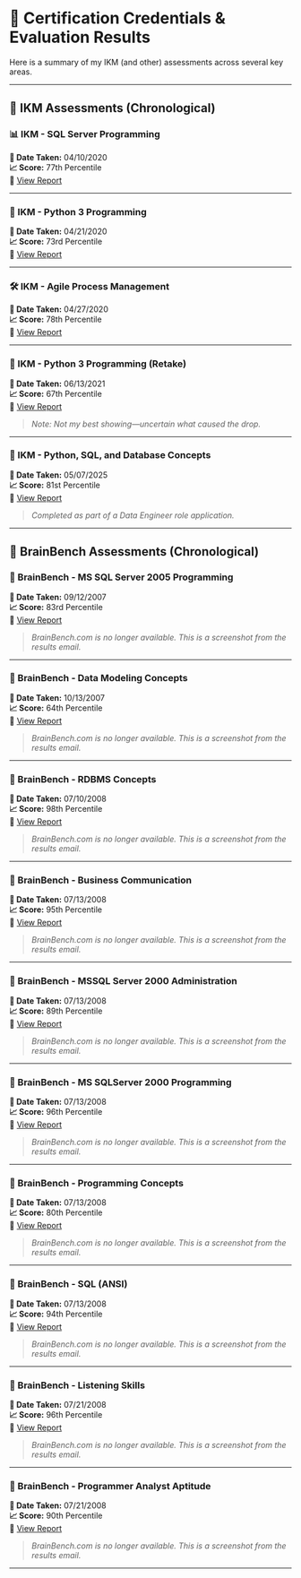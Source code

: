 # 🏅 Certification Credentials & Evaluation Results

Here is a summary of my IKM (and other) assessments across several key areas.

---

## 🧪 IKM Assessments (Chronological)

### 📊 IKM - SQL Server Programming  
**📅 Date Taken:** 04/10/2020  
**📈 Score:** 77th Percentile  
📄 [View Report](test_results/IKM20200410_SQLServerProgramming.pdf)

---

### 🐍 IKM - Python 3 Programming  
**📅 Date Taken:** 04/21/2020  
**📈 Score:** 73rd Percentile  
📄 [View Report](test_results/IKM20200421_Python3Programming.pdf)

---

### 🛠 IKM - Agile Process Management  
**📅 Date Taken:** 04/27/2020  
**📈 Score:** 78th Percentile  
📄 [View Report](test_results/IKM20200427_AgileProcessManagement.pdf)

---

### 🐍 IKM - Python 3 Programming (Retake)  
**📅 Date Taken:** 06/13/2021  
**📈 Score:** 67th Percentile  
📄 [View Report](test_results/IKM20210613_Python3Programming.pdf)  
> _Note: Not my best showing—uncertain what caused the drop._

---

### 🧠 IKM - Python, SQL, and Database Concepts  
**📅 Date Taken:** 05/07/2025  
**📈 Score:** 81st Percentile  
📄 [View Report](test_results/IKM20250505_PythonSQLDatabaseConcepts.pdf)  
> _Completed as part of a Data Engineer role application._

---

## 🧠 BrainBench Assessments (Chronological)

### 🧠 BrainBench - MS SQL Server 2005 Programming  
**📅 Date Taken:** 09/12/2007  
**📈 Score:** 83rd Percentile  
📄 [View Report](test_results/BrainBench_MSSQLServer2005Programming_20070912.png)  
> _BrainBench.com is no longer available. This is a screenshot from the results email._

---

### 🧠 BrainBench - Data Modeling Concepts  
**📅 Date Taken:** 10/13/2007  
**📈 Score:** 64th Percentile  
📄 [View Report](test_results/BrainBench_DataModelingConcepts_20071003.png)  
> _BrainBench.com is no longer available. This is a screenshot from the results email._

---

### 🧠 BrainBench - RDBMS Concepts  
**📅 Date Taken:** 07/10/2008  
**📈 Score:** 98th Percentile  
📄 [View Report](test_results/BrainBench_RDBMSConcepts_20080710.png)  
> _BrainBench.com is no longer available. This is a screenshot from the results email._

---

### 🧠 BrainBench - Business Communication  
**📅 Date Taken:** 07/13/2008  
**📈 Score:** 95th Percentile  
📄 [View Report](test_results/BrainBench_BusinessCommunication_20080713.png)  
> _BrainBench.com is no longer available. This is a screenshot from the results email._

---

### 🧠 BrainBench - MSSQL Server 2000 Administration  
**📅 Date Taken:** 07/13/2008  
**📈 Score:** 89th Percentile  
📄 [View Report](test_results/BrainBench_MSSQLServer2000Administration_20080713.png)  
> _BrainBench.com is no longer available. This is a screenshot from the results email._

---

### 🧠 BrainBench - MS SQLServer 2000 Programming  
**📅 Date Taken:** 07/13/2008  
**📈 Score:** 96th Percentile  
📄 [View Report](test_results/BrainBench_MSSQLServer2000Programming_20080713.png)  
> _BrainBench.com is no longer available. This is a screenshot from the results email._

---

### 🧠 BrainBench - Programming Concepts  
**📅 Date Taken:** 07/13/2008  
**📈 Score:** 80th Percentile  
📄 [View Report](test_results/BrainBench_ProgrammingConcepts_20080713.png)  
> _BrainBench.com is no longer available. This is a screenshot from the results email._

---

### 🧠 BrainBench - SQL (ANSI)  
**📅 Date Taken:** 07/13/2008  
**📈 Score:** 94th Percentile  
📄 [View Report](test_results/BrainBench_SQL(ANSI)_20080713.png)  
> _BrainBench.com is no longer available. This is a screenshot from the results email._

---

### 🧠 BrainBench - Listening Skills  
**📅 Date Taken:** 07/21/2008  
**📈 Score:** 96th Percentile  
📄 [View Report](test_results/BrainBench_ListeningSkills_20080721.png)  
> _BrainBench.com is no longer available. This is a screenshot from the results email._

---

### 🧠 BrainBench - Programmer Analyst Aptitude  
**📅 Date Taken:** 07/21/2008  
**📈 Score:** 90th Percentile  
📄 [View Report](test_results/BrainBench_ProgrammerAnalystAptitude_20080721.png)  
> _BrainBench.com is no longer available. This is a screenshot from the results email._

---
